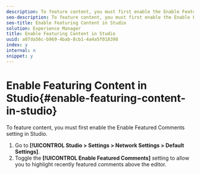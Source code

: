 ```yaml
---
description: To feature content, you must first enable the Enable Featured Comments setting in Studio.
seo-description: To feature content, you must first enable the Enable Featured Comments setting in Studio.
seo-title: Enable Featuring Content in Studio
solution: Experience Manager
title: Enable Featuring Content in Studio
uuid: a07da56c-b969-4bab-8cb1-4a4a5f018398
index: y
internal: n
snippet: y
---
```


# Enable Featuring Content in Studio{#enable-featuring-content-in-studio}

To feature content, you must first enable the Enable Featured Comments setting in Studio.

1. Go to **[!UICONTROL Studio > Settings > Network Settings > Default Settings]**.
1. Toggle the **[!UICONTROL Enable Featured Comments]** setting to allow you to highlight recently featured comments above the editor.

